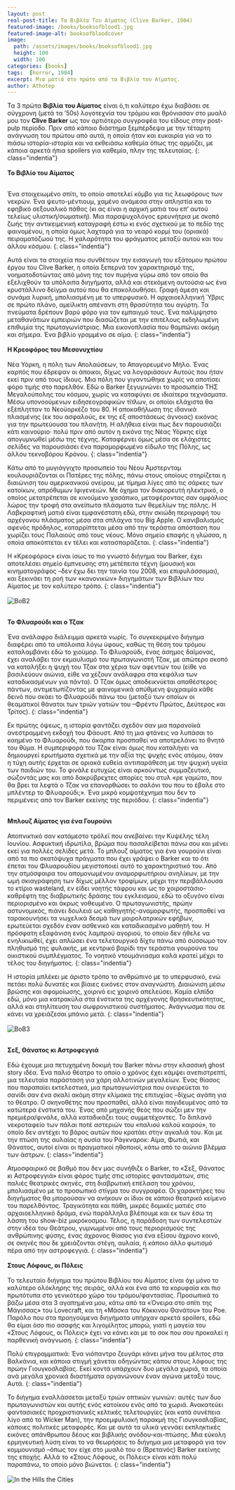 ```yaml
---
layout: post
real-post-title: Τα Βιβλία Του Αίματος (Clive Barker, 1984)
featured-image: /books/booksofblood1.jpg
featured-image-alt: booksofbloodcover
image:
  path: /assets/images/books/booksofblood1.jpg
  height: 100
  width: 100
categories: [books]
tags:  [horror, 1984]
excerpt: Μια ματιά στο πρώτο από τα Βιβλία του Αίματος.
author: Athotep
---
```


Τα 3 πρώτα **Βιβλία του Αίματος** είναι ό,τι καλύτερο έχω διαβάσει σε σύγχρονη (μετά τα ’50s) λογοτεχνία του τρόμου και θρόνιασαν στο μυαλό μου τον **Clive Barker** ως τον αρτιότερο συγγραφέα του είδους στην post-pulp περίοδο. Πριν από κάποιο διάστημα ξεμπέρδεψα με την τέταρτη ανάγνωση του πρώτου από αυτά, η οποία ήταν και ευκαιρία για να το πιάσω ιστορία-ιστορία και να εκθειάσω καθεμία όπως της αρμόζει, με κάποια αρκετά ήπια spoilers για καθεμία, πλην της τελευταίας.
{: class="indentia"}  
<br>
**Το Βιβλίο του Αίματος**  
<br>

Ένα στοιχειωμένο σπίτι, το οποίο αποτελεί κόμβο για τις λεωφόρους των νεκρών. Ένα ψευτο-μέντιουμ, χαμένο ανάμεσα στην απληστία και το εφηβικό σεξουαλικό πάθος (κι ας είναι η αρχική ματιά του επ’ αυτού τελείως υλιστική/σωματική). Μια παραψυχολόγος ερευνήτρια με σκοπό ζωής την αντικειμενική καταγραφή έστω κι ενός σχετικού με το πεδίο της φαινομένου, η οποία όμως λαχταρά για το νεαρό κορμί του (οριακά) πειραματόζωού της. Η χαλαρότητα του φράγματος μεταξύ αυτού και του άλλου κόσμου.
{: class="indentia"}

Αυτά είναι τα στοιχεία που συνθέτουν την εισαγωγή του εξάτομου πρώτου έργου του Clive Barker, η οποία ξεπερνά τον χαρακτηρισμό της, νοηματοδοτώντας από μόνη της τον πυρήνα γύρω από τον οποίο θα εξελιχθούν τα υπόλοιπα διηγήματα, αλλά και στεκόμενη αυτούσια ως ένα κρυστάλλινο δείγμα αυτού που θα επακολουθήσει. Γραφή άμεση και συνάμα λυρική, μπολιασμένη με το υπερφυσικό. Η αρχαιοελληνική Ύβρις σε πρώτο πλάνο, αμείλικτη απέναντι στη θρασύτητα του αγύρτη. Τα πνεύματα δρέπουν βαρύ φόρο για τον εμπαιγμό τους. Ένα παλίμψηστο μεταθανάτιων εμπειριών που διασώζεται με την επιτέλους εκδηλωμένη επιθυμία της πρωταγωνίστριας. Μια εικονοπλασία που θαμπώνει ακόμη και σήμερα. Ένα βιβλίο γραμμένο σε αίμα.
{: class="indentia"}  
<br>
**Η Κρεοφόρος του Μεσονυχτίου**  
<br>
Νέα Υόρκη, η πόλη των Απολαύσεων, το Απαγορευμένο Μήλο. Ένας καρπός που έδρεψαν οι άποικοι, δίχως να λογαριάσουν Αυτούς που ήταν εκεί πριν από τους ίδιους. Μια πόλη που γιγαντώθηκε χωρίς να αποτίσει φόρο τιμής στο παρελθόν. Εδώ ο Barker ξεγυμνώνει το προσωπείο ΤΗΣ Μεγαλούπολης του κόσμου, χωρίς να καταφύγει σε ιδιαίτερα τεχνάσματα. Μέσω υπονοούμενων ειδησεογραφικών τίτλων, οι οποίοι ελάχιστα θα εξέπλητταν το Νεοϋορκέζο του 80. Η αποκαθήλωση της ιδανικά πλασμένης (εκ του ασφαλούς, εκ της εξ αποστάσεως άγνοιας) εικόνας για την πρωτεύουσα του πλανήτη. Η αλήθεια είναι πως δεν παρουσιάζει κάτι καινούριο· πολύ πριν από αυτόν η εικόνα της Νέας Υόρκης είχε απογυμνωθεί μέσω της τέχνης. Καταφέρνει όμως μέσα σε ελάχιστες σελίδες να παρουσιάσει ένα παραμορφωμένο είδωλο της Πόλης, ως άλλου τεκνοβόρου Κρόνου.
{: class="indentia"}

Κάτω από το μυγιάγγιχτο προσωπείο του Νέου Άμστερνταμ κουλουριάζονται οι Πατέρες της πόλης, πάνω στους οποίους στηρίζεται η διαιώνιση του αμερικανικού ονείρου, με τίμημα λίγες από τις σάρκες των κατοίκων, απρόθυμων Ιφιγενειών. Με όχημα τον διακορευτή ηλεκτρικό, ο οποίος μετατρέπεται σε κινούμενο χασάπικο, μεταφέροντας σαν ομφάλιος λώρος την τροφή στα ανείπωτα πλάσματα των θεμελίων της πόλης. Η Λαβκραφτική ματιά είναι εμφανέστατη εδώ, στην σκιώδη περιγραφή του αρχέγονου πλάσματος μέσα στα σπλάχνα του Big Apple. Ο κανιβαλισμός αφενός πρόδηλος, καταρρίπτεται μέσα από την τεράστια απόσταση που χωρίζει τους Παλαιούς από τους νέους. Μόνο σημείο επαφής η γλώσσα, η οποία αποκόπτεται εν τέλει και κατασπαράζεται.
{: class="indentia"}

Η «Κρεοφόρος» είναι ίσως το πιο γνωστό διήγημα του Barker, έχει αποτελέσει σημείο έμπνευσης στη μετέπειτα τέχνη (μουσική και κινηματογράφος –δεν έχω δει την ταινία του 2008, και επιφυλάσσομαι), και ξεκινάει τη ροή των «κανονικών» διηγημάτων των Βιβλίων του Αίματος με τον καλύτερο τρόπο.
{: class="indentia"}  
<br>
![BoB2](/assets/images/books/booksofblood2.jpg)  
<br>

**Το Φλυαρούδι και ο Τζακ**  
<br>
Ένα ανάλαφρο διάλειμμα αρκετά νωρίς. Το συγκεκριμένο διήγημα διαφέρει από τα υπόλοιπα λόγω ύφους, καθώς τη θέση του τρόμου καταλαμβάνει εδώ το χιούμορ. Το Φλυαρούδι, ένας άσημος δαίμονας, έχει αναλάβει τον εκμαυλισμό του πρωταγωνιστή Τζακ, με απώτερο σκοπό να καταλήξει η ψυχή του Τζακ στα χέρια των αφεντών του (είθε να βασιλεύουν αιώνια, είθε να χέζουν ανάλαφρα στα κεφάλια των καταδικασμένων για πάντα). Ο Τζακ όμως αποδεικνύεται απαθέστερος πάντων, αντιμετωπίζοντας με φαινομενικά απύθμενη ψυχραιμία κάθε δεινό που σκάει το Φλυαρούδι πάνω του (μεταξύ των οποίων οι θεαματικοί θάνατοι των τριών γατιών του –Φρέντυ Πρώτος, Δεύτερος και Τρίτος).
{: class="indentia"}

Εκ πρώτης όψεως, η ιστορία φαντάζει σχεδόν σαν μια παρανοϊκά ανεστραμμένη εκδοχή του Φάουστ. Από τη μια φτάνεις να λυπάσαι το καημένο το Φλυαρούδι, που άκαρπα προσπαθεί να αποτρελάνει το θνητό του θύμα. Η συμπεριφορά του Τζακ είναι όμως που καταλήγει να δημιουργεί ερωτήματα σχετικά με την αξία της ψυχής ενός ατόμου, όταν η τύχη αυτής έρχεται σε οριακά ευθεία αντιπαράθεση με την ψυχική υγεία των παιδιών του. Το φινάλε ευτυχώς είναι αρκούντως συμμαζευτικό, σώζοντάς μας και από δακρύβρεχτες απορίες του στυλ «ρε γαμώτο, που θα βρει τα λεφτά ο Τζακ να επανορθώσει το σαλόνι του που το έβαλε στο μπλέντερ το Φλυαρούδι;». Ένα μικρό κομψοτέχνημα που δεν το περιμένεις από τον Barker εκείνης της περιόδου.
{: class="indentia"}  
<br>

**Μπλουζ Αίματος για ένα Γουρούνι**  
<br>
Αποπνικτικό σαν κατάμεστο τρόλεϊ που ανεβαίνει την Κυψέλης τέλη Ιουνίου. Ασφυκτική ιδρωτίλα, βρώμα που πασαλείβεται πάνω σου και μένει εκεί για πολλές σελίδες μετά. Το μπλουζ αίματος για ένα γουρούνι είναι από τα πιο σκατόψυχα πράγματα που έχει γράψει ο Barker και το ότι έπεται του Φλυαρουδίου μεγιστοποιεί αυτό το χαρακτηριστικό του. Από την ατμόσφαιρα του απομονωμένου αναμορφωτήριου ανηλίκων, με την ωμή σκιαγράφηση των δίχως μέλλον τροφίμων, μέχρι την περιβάλλουσα το κτίριο wasteland, εν είδει νοητής τάφρου και ως το χοιροστάσιο-καθρέφτη της διαβρωτικής δράσης του εγκλεισμού, εδώ το οξυγόνο είναι περιορισμένο και άκρως νοθευμένο. Ο πρωταγωνιστής, πρώην αστυνομικός, πιάνει δουλειά ως καθηγητής-αναμορφωτής, προσπαθεί να ταρακουνήσει τα νωχελικά δεσμά των μοιρολατρικών εφήβων, ερωτεύεται σχεδόν έναν ασθενικό και καταδικασμένο μαθητή του. Η πρόσφατη εξαφάνιση ενός λαμπρού αγοριού, το οποίο δεν ήθελε να ενηλικιωθεί, έχει απλώσει ένα τελετουργικό δίχτυ πάνω από σύσσωμο τον πληθυσμό της φυλακής, με κεντρικό βαρίδι την τεράστια γουρούνα του οικιστικού συμπλέγματος. Το νοητικό ντουμάνιασμα καλά κρατεί μέχρι το τέλος του διηγήματος.
{: class="indentia"}

Η ιστορία μπλέκει με άριστο τρόπο το ανθρώπινο με το υπερφυσικό, ενώ πετάει πολύ δυνατές και βίαιες εικόνες στον αναγνώστη. Διαιώνιση μέσω βρώσης και αφομοίωσης, χοιρινό εις χοιρινό απελεύσει. Καμία ελπίδα εδώ, μόνο μια κατρακύλα στα ένστικτα της αρχέγονης θρησκευτικότητας, αλλά και στηλίτευση του σωφρονιστικού συστήματος. Ανάγνωσμα που σε κάνει να χρειάζεσαι μπάνιο μετά.
{: class="indentia"}  
<br>
![BoB3](/assets/images/books/booksofblood3.jpg)  
<br>

**Σεξ, Θάνατος κι Αστροφεγγιά**  
<br>
Εδώ έχουμε μια πετυχημένη δοκιμή του Barker πάνω στην κλασσική ghost story ιδέα. Ένα παλιό θέατρο το οποίο ο χρόνος έχει κάμψει ανεπιστρεπτί, μια τελευταία παράσταση για χάρη αλλοτινών μεγαλείων. Ένας θίασος που παραπαίει εκτελεστικά, μια πρωταγωνίστρια που ονειρεύεται το σανίδι σαν ένα σκαλί ακόμη στην κλίμακα της επιτυχίας –δίχως αγάπη για το θέατρο. Ο σκηνοθέτης που προσπαθεί, αλλά είναι παγιδευμένος από τα κατώτερα ένστικτά του. Ένας από μηχανής θεός που σώζει μεν την πρεμιέρα/φινάλε, αλλά καταδικάζει τους συμμετέχοντες. Το διπλανό νεκροταφείο των πάλαι ποτέ αστεριών του «παλιού καλού καιρού», το οποίο δεν αντέχει το βάρος αυτών που κρατάει στην αγκαλιά του. Και με την πτώση της αυλαίας η ουσία του Ράγκναροκ: Αίμα, Φωτιά, και Θάνατος, αυτοί είναι οι πραγματικοί ηθοποιοί, κάτω από το αιώνιο βλέμμα των άστρων.
{: class="indentia"}

Ατμοσφαιρικό σε βαθμό που δεν μας συνήθιζε ο Barker, το «Σεξ, Θάνατος κι Αστροφεγγιά» είναι φόρος τιμής στις ιστορίες φαντασμάτων, στις παλιές θεατρικές σκηνές, στη διαβρωτική επέλαση του χρόνου, μπολιασμένο με το προσωπικό στίγμα του συγγραφέα. Οι χαρακτήρες του διηγήματος θα μπορούσαν να ανήκουν οι ίδιοι σε κάποιο θεατρικό κείμενο του παρελθόντος. Τραγικότητα και πάθη, μικρές δομικές ματιές στο αρχαιοελληνικό δράμα, ενώ παράλληλα βλέπουμε και εκ των έσω τη λάσπη του show-biz μικρόκοσμου. Τέλος, η παράδοση των συντελεστών στην ιδέα του Θεάτρου, γυμνωμένοι από τους περιορισμούς της ανθρώπινης φύσης, ένας άχρονος θίασος για ένα εξίσου άχρονο κοινό, σε σκηνές που δε χρειάζονται στέγη, αυλαία, ή κάποιο άλλο φωτισμό πέρα από την αστροφεγγιά.
{: class="indentia"}  
<br>
**Στους Λόφους, οι Πόλεις**  
<br>
Το τελευταίο διήγημα του πρώτου Βιβλίου του Αίματος είναι όχι μόνο το καλύτερο ολόκληρης της σειράς, αλλά και ένα από τα κορυφαία και πιο πρωτότυπα στο γενικότερο χώρο του τρόμου/φαντασίας. Προσωπικά το βάζω μέσα στα 3 αγαπημένα μου, κάτω από τα «Όνειρα στο σπίτι της Μάγισσας» του Lovecraft, και τη «Μάσκα του Κόκκινου Θανάτου» του Poe. Παρόλο που στα προηγούμενα διηγήματα υπήρχαν αρκετά spoilers, εδώ θα είμαι όσο πιο ασαφής και λιγομίλητος μπορώ, γιατί η μαγεία του «Στους Λόφους, οι Πόλεις» έχει να κάνει και με το σοκ που σου προκαλεί η παρθενική ανάγνωση.
{: class="indentia"}

Πολύ επιγραμματικά: Ένα νιόπαντρο ζευγάρι κάνει μήνα του μέλιτος στα Βαλκάνια, και κάποια στιγμή χάνεται οδηγώντας κάπου στους λόφους της πρώην Γιουγκοσλαβίας. Εκεί κοντά υπάρχουν δυο μεγάλα χωριά, τα οποία ανά μεγάλα χρονικά διαστήματα οργανώνουν έναν αγώνα μεταξύ τους. Αυτά.
{: class="indentia"}

Το διήγημα εναλλάσσεται μεταξύ τριών οπτικών γωνιών: αυτές των δυο πρωταγωνιστών και αυτής ενός κατοίκου ενός από τα χωριά. Ανακατεύει φαντασιακές προχριστιανικές κελτικές τελετουργίες (και κατά συνέπεια λίγο από το Wicker Man), την προεμφυλιακή παρακμή της Γιουγκοσλαβίας, κάποιες πολιτικές μεταφορές. Και με αυτά τα υλικά γεννάει εκπληκτικές εικόνες απάνθρωπου δέους και βιβλικής ανόδου-και-πτώσης. Μια εύκολη ερμηνευτική λύση είναι το να θεωρήσεις το διήγημα μια μεταφορά για τον κομμουνισμό –όπως τον είχε στο μυαλό του ο (Βρετανός) Barker εκείνης της εποχής. Αλλά το «Στους Λόφους, οι Πόλεις» είναι κάτι πολύ παραπάνω, το οποίο μόνο βιώνεται.
{: class="indentia"}  
<br>
![In the Hills the Cities](/assets/images/books/hills.png)